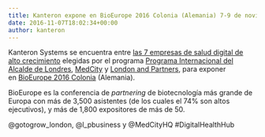 ```yaml
---
title: Kanteron expone en BioEurope 2016 Colonia (Alemania) 7-9 de noviembre - stand 58
date: 2016-11-07T18:02:34+00:00
author: kanteron
---
```


Kanteron Systems se encuentra entre [las 7 empresas de salud digital de alto crecimiento](https://gotogrow.london/insight-and-case-studies/bioeurope-meet-the-companies) elegidas por el programa [Programa Internacional del Alcalde de Londres](https://gotogrow.london/), [MedCity](https://www.medcityhq.com/) y [London and Partners](https://www.londonandpartners.com/), para exponer en <a href="httpss://ebdgroup.knect365.com/bioeurope/" target="_blank">BioEurope 2016 Colonia</a> (Alemania).

<!--more-->

BioEurope es la conferencia de *partnering* de biotecnología más grande de Europa con más de 3,500 asistentes (de los cuales el 74% son altos ejecutivos), y más de 1,800 expositores de más de 50.

@gotogrow\_london, @l\_pbusiness y @MedCityHQ #DigitalHealthHub